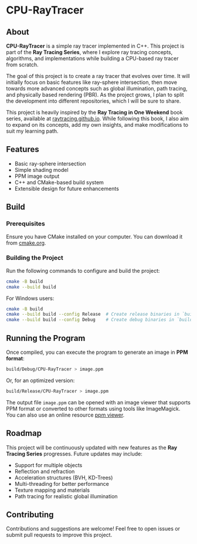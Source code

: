 # CPU-RayTracer

## About
**CPU-RayTracer** is a simple ray tracer implemented in C++. This project is part of the **Ray Tracing Series**, where I explore ray tracing concepts, algorithms, and implementations while building a CPU-based ray tracer from scratch.

The goal of this project is to create a ray tracer that evolves over time. It will initially focus on basic features like ray-sphere intersection, then move towards more advanced concepts such as global illumination, path tracing, and physically based rendering (PBR). As the project grows, I plan to split the development into different repositories, which I will be sure to share.

This project is heavily inspired by the **Ray Tracing in One Weekend** book series, available at [raytracing.github.io](https://raytracing.github.io/). While following this book, I also aim to expand on its concepts, add my own insights, and make modifications to suit my learning path.

## Features
- Basic ray-sphere intersection
- Simple shading model
- PPM image output
- C++ and CMake-based build system
- Extensible design for future enhancements

## Build
### Prerequisites
Ensure you have CMake installed on your computer. You can download it from [cmake.org](https://cmake.org/download/).

### Building the Project
Run the following commands to configure and build the project:

```sh
cmake -B build
cmake --build build
```

For Windows users:
```sh
cmake -B build
cmake --build build --config Release  # Create release binaries in `build\Release`
cmake --build build --config Debug    # Create debug binaries in `build\Debug`
```

## Running the Program
Once compiled, you can execute the program to generate an image in **PPM format**:

```sh
build/Debug/CPU-RayTracer > image.ppm
```

Or, for an optimized version:

```sh
build/Release/CPU-RayTracer > image.ppm
```

The output file `image.ppm` can be opened with an image viewer that supports PPM format or converted to other formats using tools like ImageMagick. You can also use an online resource [ppm viewer](https://www.cs.rhodes.edu/welshc/COMP141_F16/ppmReader.html).

## Roadmap
This project will be continuously updated with new features as the **Ray Tracing Series** progresses. Future updates may include:
- Support for multiple objects
- Reflection and refraction
- Acceleration structures (BVH, KD-Trees)
- Multi-threading for better performance
- Texture mapping and materials
- Path tracing for realistic global illumination

## Contributing
Contributions and suggestions are welcome! Feel free to open issues or submit pull requests to improve this project.
